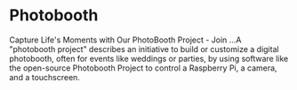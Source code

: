 # Photobooth

Capture Life's Moments with Our PhotoBooth Project - Join ...A "photobooth project" describes an initiative to build or customize a digital photobooth, often for events like weddings or parties, by using software like the open-source Photobooth Project to control a Raspberry Pi, a camera, and a touchscreen.
